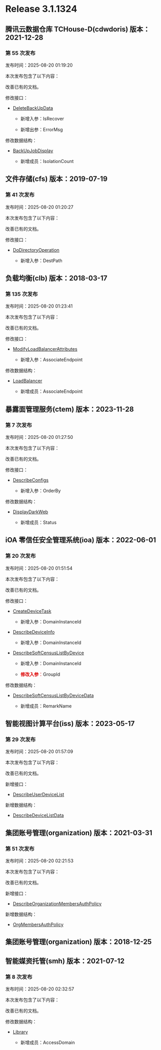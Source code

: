 # Release 3.1.1324

## 腾讯云数据仓库 TCHouse-D(cdwdoris) 版本：2021-12-28

### 第 55 次发布

发布时间：2025-08-20 01:19:20

本次发布包含了以下内容：

改善已有的文档。

修改接口：

* [DeleteBackUpData](https://cloud.tencent.com/document/api/1387/109542)

	* 新增入参：IsRecover

	* 新增出参：ErrorMsg


修改数据结构：

* [BackUpJobDisplay](https://cloud.tencent.com/document/api/1387/102385#BackUpJobDisplay)

	* 新增成员：IsolationCount




## 文件存储(cfs) 版本：2019-07-19

### 第 41 次发布

发布时间：2025-08-20 01:20:27

本次发布包含了以下内容：

改善已有的文档。

修改接口：

* [DoDirectoryOperation](https://cloud.tencent.com/document/api/582/122412)

	* 新增入参：DestPath




## 负载均衡(clb) 版本：2018-03-17

### 第 135 次发布

发布时间：2025-08-20 01:23:41

本次发布包含了以下内容：

改善已有的文档。

修改接口：

* [ModifyLoadBalancerAttributes](https://cloud.tencent.com/document/api/214/30680)

	* 新增入参：AssociateEndpoint


修改数据结构：

* [LoadBalancer](https://cloud.tencent.com/document/api/214/30694#LoadBalancer)

	* 新增成员：AssociateEndpoint




## 暴露面管理服务(ctem) 版本：2023-11-28

### 第 7 次发布

发布时间：2025-08-20 01:27:50

本次发布包含了以下内容：

改善已有的文档。

修改接口：

* [DescribeConfigs](https://cloud.tencent.com/document/api/1755/120298)

	* 新增入参：OrderBy


修改数据结构：

* [DisplayDarkWeb](https://cloud.tencent.com/document/api/1755/120320#DisplayDarkWeb)

	* 新增成员：Status




## iOA 零信任安全管理系统(ioa) 版本：2022-06-01

### 第 20 次发布

发布时间：2025-08-20 01:51:54

本次发布包含了以下内容：

改善已有的文档。

修改接口：

* [CreateDeviceTask](https://cloud.tencent.com/document/api/1092/119711)

	* 新增入参：DomainInstanceId

* [DescribeDeviceInfo](https://cloud.tencent.com/document/api/1092/119710)

	* 新增入参：DomainInstanceId

* [DescribeSoftCensusListByDevice](https://cloud.tencent.com/document/api/1092/118217)

	* 新增入参：DomainInstanceId

	* <font color="#dd0000">**修改入参**：</font>GroupId


修改数据结构：

* [DescribeSoftCensusListByDeviceData](https://cloud.tencent.com/document/api/1092/102488#DescribeSoftCensusListByDeviceData)

	* 新增成员：RemarkName




## 智能视图计算平台(iss) 版本：2023-05-17

### 第 29 次发布

发布时间：2025-08-20 01:57:09

本次发布包含了以下内容：

改善已有的文档。

新增接口：

* [DescribeUserDeviceList](https://cloud.tencent.com/document/api/1344/122633)

新增数据结构：

* [DescribeDeviceListData](https://cloud.tencent.com/document/api/1344/95952#DescribeDeviceListData)



## 集团账号管理(organization) 版本：2021-03-31

### 第 51 次发布

发布时间：2025-08-20 02:21:53

本次发布包含了以下内容：

改善已有的文档。

新增接口：

* [DescribeOrganizationMembersAuthPolicy](https://cloud.tencent.com/document/api/850/122634)

新增数据结构：

* [OrgMembersAuthPolicy](https://cloud.tencent.com/document/api/850/67060#OrgMembersAuthPolicy)



## 集团账号管理(organization) 版本：2018-12-25



## 智能媒资托管(smh) 版本：2021-07-12

### 第 8 次发布

发布时间：2025-08-20 02:32:57

本次发布包含了以下内容：

改善已有的文档。

修改数据结构：

* [Library](https://cloud.tencent.com/document/api/1339/69090#Library)

	* 新增成员：AccessDomain




